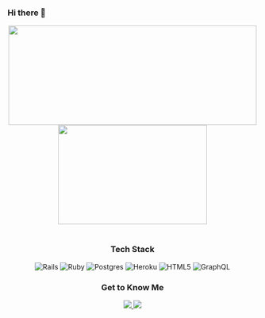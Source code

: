 ### Hi there 👋

<div align="center">
  <img src="https://github-readme-stats.vercel.app/api?username=twarbelow" height="200" width="500"/> 
  <img src="https://github-readme-stats.vercel.app/api/top-langs/?username=twarbelow" height="200" width="300"/>
 </div>
</br>
<h3 align="center">Tech Stack</h3>

<p align="center">
  <img alt="Rails" src="https://img.shields.io/badge/rails%20-%23CC0000.svg?&style=for-the-badge&logo=ruby-on-rails&logoColor=white"/>
  <img alt="Ruby" src="https://img.shields.io/badge/ruby-%23CC342D.svg?&style=for-the-badge&logo=ruby&logoColor=white"/>
  <img alt="Postgres" src ="https://img.shields.io/badge/postgres-%23316192.svg?&style=for-the-badge&logo=postgresql&logoColor=white"/>
  <img alt="Heroku" src="https://img.shields.io/badge/heroku%20-%23430098.svg?&style=for-the-badge&logo=heroku&logoColor=white"/>
  <img alt="HTML5" src="https://img.shields.io/badge/html5%20-%23E34F26.svg?&style=for-the-badge&logo=html5&logoColor=white"/>
  <img alt="GraphQL" src="https://img.shields.io/badge/-GraphQL-E10098?style=for-the-badge&logo=graphql"/>
</p>
 
<h3 align="center">Get to Know Me</h3>
<p align="center">
  <a href="https://www.linkedin.com/in/twarbelow">
    <img src="https://img.shields.io/badge/LinkedIn-0077B5?style=for-the-badge&logo=linkedin&logoColor=white"/>
  </a>
  <a href="https://silicon-join-adc.notion.site/Programming-a515cd3ac6bb473a882094c73e07179e">
    <img src="https://img.shields.io/badge/Programming_Notes-000000?style=for-the-badge&logo=notion&logoColor=white"/>
  </a>
 </p>
<!--
**twarbelow/twarbelow** is a ✨ _special_ ✨ repository because its `README.md` (this file) appears on your GitHub profile.

Here are some ideas to get you started:

- 🔭 I’m currently working on ...
- 🌱 I’m currently learning ...
- 👯 I’m looking to collaborate on ...
- 🤔 I’m looking for help with ...
- 💬 Ask me about ...
- 📫 How to reach me: ...
- 😄 Pronouns: ...
- ⚡ Fun fact: ...

badges link:
https://github.com/alexandresanlim/Badges4-README.md-Profile
-->
